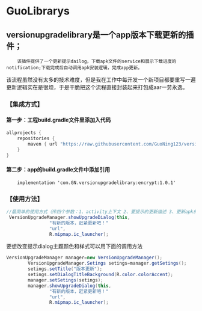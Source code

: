 # GuoLibrarys
## versionupgradelibrary是一个app版本下载更新的插件；
        该插件提供了一个更新提示dailog，下载apk文件的service和展示下载进度的notification;下载完成后自动调用apk安装逻辑，完成app更新。
该流程虽然没有太多的技术难度，但是我在工作中每开发一个新项目都要重写一遍更新逻辑实在是很烦，于是干脆把这个流程直接封装起来打包成aar一劳永逸。
### 【集成方式】
#### 第一步：工程build.gradle文件里添加入代码
```java
allprojects {
    repositories {
        maven { url "https://raw.githubusercontent.com/GuoNing123/versionupgradelibrary/master" }
    }
}
```
#### 第二步：app的build.gradle文件中添加引用
        implementation 'com.GN.versionupgradelibrary:encrypt:1.0.1'

### 【使用方法】
```java
//最简单的使用方式（传四个参数：1、activity上下文 2、要提示的更新描述 3、更新apk的下载地址 4、工程图标）
 VersionUpgradeManager.showUpgradeDialog(this,
                "有新的版本，赶紧更新吧！"
                "url",
                R.mipmap.ic_launcher);
```
要想改变提示dialog主题颜色和样式可以用下面的调用方法
```java
VersionUpgradeManager manager=new VersionUpgradeManager();
        VersionUpgradeManager.Setings setings=manager.getSetings();
        setings.setTitle("版本更新");
        setings.setDialogTitleBackground(R.color.colorAccent);
        manager.setSetings(setings);
        manager.showUpgradeDialog(this,
                "有新的版本，赶紧更新吧！"
                "url",
                R.mipmap.ic_launcher);
```
